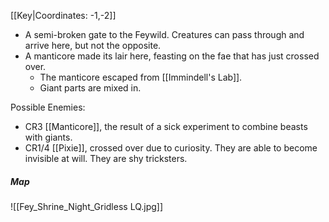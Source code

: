 [[Key|Coordinates: -1,-2]]

- A semi-broken gate to the Feywild. Creatures can pass through and arrive here, but not the opposite.
- A manticore made its lair here, feasting on the fae that has just crossed over.
	- The manticore escaped from [[Immindell's Lab]].
	- Giant parts are mixed in.

Possible Enemies:
- CR3 [[Manticore]], the result of a sick experiment to combine beasts with giants.
- CR1/4 [[Pixie]], crossed over due to curiosity. They are able to become invisible at will. They are shy tricksters.
##### Map
![[Fey_Shrine_Night_Gridless LQ.jpg]]


